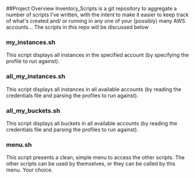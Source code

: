 ##Project Overview
Inventory_Scripts is a git repository to aggregate a number of scripts I've written, with the intent to make it easier to keep track of what's created and/ or running in any one of your (possibly) many AWS accounts... The scripts in this repo will be discussed below

### my_instances.sh 
This script displays all instances in the specified account (by specifying the profile to run against). 

### all_my_instances.sh 
This script displays all instances in all available accounts (by reading the credentials file and parsing the profiles to run against). 

### all_my_buckets.sh
This script displays all buckets in all available accounts (by reading the credentials file and parsing the profiles to run against). 

### menu.sh
This script presents a clean, simple menu to access the other scripts. The other scripts can be used by themselves, or they can be called by this menu. Your choice.
